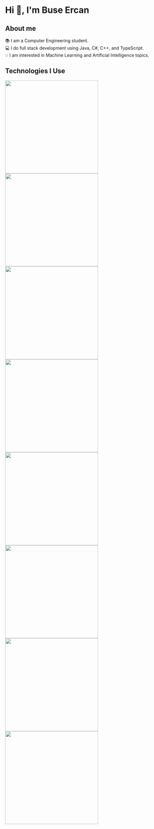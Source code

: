 # Hi 👋, I'm Buse Ercan
##           About me
📚 I am a Computer Engineering student.<br>
💻 I do full stack development using Java, C#, C++, and TypeScript.<br>
💡 I am interested in Machine Learning and Artificial Intelligence topics.<br>
## Technologies I Use
<img src="https://github.com/busercan/busercan/raw/main/assets/101057502/56bcfd3a-f94d-4590-9641-1a3c732927cd" width="300">
<img src="https://github.com/busercan/busercan/raw/main/assets/101057502/2155d12c-e4b5-4e59-b3a2-a430724e166b" width="300">
<img src="https://github.com/busercan/busercan/raw/main/assets/101057502/49914dd3-3a6d-4486-8725-17b22ad0adc0" width="300">
<img src="https://github.com/busercan/busercan/raw/main/assets/101057502/1db9dbd9-6cf7-455d-961a-f548d8ceb132" width="300">
<img src="https://github.com/busercan/busercan/raw/main/assets/101057502/f2c2b5ed-6670-41e2-a528-fd504dcace21" width="300">
<img src="https://github.com/busercan/busercan/raw/main/assets/101057502/0ad79768-b96b-44d4-b60f-c27cd2bfe2fe" width="300">
<img src="https://github.com/busercan/busercan/raw/main/assets/101057502/4cd4dd29-c3f9-467c-9d14-8183956e08a1" width="300">
<img src="https://github.com/busercan/busercan/raw/main/assets/101057502/ad2d245c-eec1-4a0e-af4b-ba8a6198b140" width="300">






